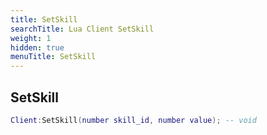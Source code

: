 ```yaml
---
title: SetSkill
searchTitle: Lua Client SetSkill
weight: 1
hidden: true
menuTitle: SetSkill
---
```

## SetSkill
```lua
Client:SetSkill(number skill_id, number value); -- void
```